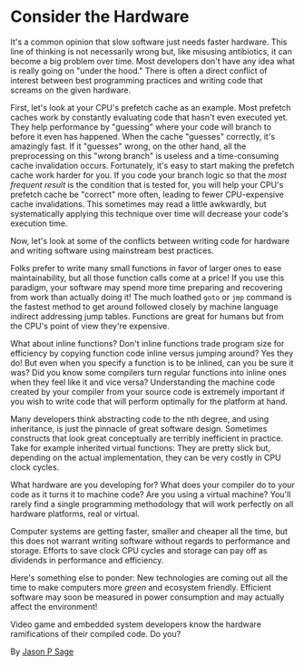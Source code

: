# Consider the Hardware

It's a common opinion that slow software just needs faster hardware. This line of thinking is not necessarily wrong but, like misusing antibiotics, it can become a big problem over time. Most developers don't have any idea what is really going on "under the hood." There is often a direct conflict of interest between best programming practices and writing code that screams on the given hardware.

First, let's look at your CPU's prefetch cache as an example. Most prefetch caches work by constantly evaluating code that hasn't even executed yet. They help performance by "guessing" where your code will branch to before it even has happened. When the cache "guesses" correctly, it's amazingly fast. If it "guesses" wrong, on the other hand, all the preprocessing on this "wrong branch" is useless and a time-consuming cache invalidation occurs. Fortunately, it's easy to start making the prefetch cache work harder for you. If you code your branch logic so that the _most frequent result_ is the condition that is tested for, you will help your CPU's prefetch cache be "correct" more often, leading to fewer CPU-expensive cache invalidations. This sometimes may read a little awkwardly, but systematically applying this technique over time will decrease your code's execution time.

Now, let's look at some of the conflicts between writing code for hardware and writing software using mainstream best practices.

Folks prefer to write many small functions in favor of larger ones to ease maintainability, but all those function calls come at a price! If you use this paradigm, your software may spend more time preparing and recovering from work than actually doing it! The much loathed `goto` or `jmp` command is the fastest method to get around followed closely by machine language indirect addressing jump tables. Functions are great for humans but from the CPU's point of view they're expensive.

What about inline functions? Don't inline functions trade program size for efficiency by copying function code inline versus jumping around? Yes they do! But even when you specify a function is to be inlined, can you be sure it was? Did you know some compilers turn regular functions into inline ones when they feel like it and vice versa? Understanding the machine code created by your compiler from your source code is extremely important if you wish to write code that will perform optimally for the platform at hand.

Many developers think abstracting code to the nth degree, and using inheritance, is just the pinnacle of great software design. Sometimes constructs that look great conceptually are terribly inefficient in practice. Take for example inherited virtual functions: They are pretty slick but, depending on the actual implementation, they can be very costly in CPU clock cycles.

What hardware are you developing for? What does your compiler do to your code as it turns it to machine code? Are you using a virtual machine? You'll rarely find a single programming methodology that will work perfectly on all hardware platforms, real or virtual.

Computer systems are getting faster, smaller and cheaper all the time, but this does not warrant writing software without regards to performance and storage. Efforts to save clock CPU cycles and storage can pay off as dividends in performance and efficiency.

Here's something else to ponder: New technologies are coming out all the time to make computers more _green_ and ecosystem friendly. Efficient software may soon be measured in power consumption and may actually affect the environment!

Video game and embedded system developers know the hardware ramifications of their compiled code. Do you?

By [Jason P Sage](http://programmer.97things.oreilly.com/wiki/index.php/Jason_P_Sage)
